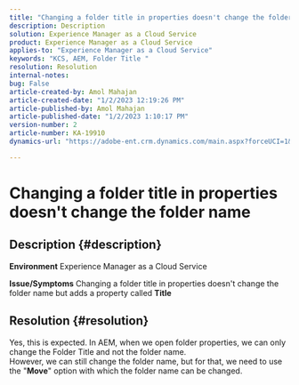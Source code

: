 ```yaml
---
title: "Changing a folder title in properties doesn't change the folder name"
description: Description
solution: Experience Manager as a Cloud Service
product: Experience Manager as a Cloud Service
applies-to: "Experience Manager as a Cloud Service"
keywords: "KCS, AEM, Folder Title "
resolution: Resolution
internal-notes: 
bug: False
article-created-by: Amol Mahajan
article-created-date: "1/2/2023 12:19:26 PM"
article-published-by: Amol Mahajan
article-published-date: "1/2/2023 1:10:17 PM"
version-number: 2
article-number: KA-19910
dynamics-url: "https://adobe-ent.crm.dynamics.com/main.aspx?forceUCI=1&pagetype=entityrecord&etn=knowledgearticle&id=e2e964ae-978a-ed11-81ac-6045bd006ce9"

---
```

# Changing a folder title in properties doesn't change the folder name

## Description {#description}

<b>Environment</b>
Experience Manager as a Cloud Service


<b>Issue/Symptoms</b>
Changing a folder title in properties doesn't change the folder name but adds a property called <b>Title</b>


## Resolution {#resolution}

Yes, this is expected. In AEM, when we open folder properties, we can only change the Folder Title and not the folder name.<br>
However, we can still change the folder name, but for that, we need to use the "<b>Move</b>" option with which the folder name can be changed.
